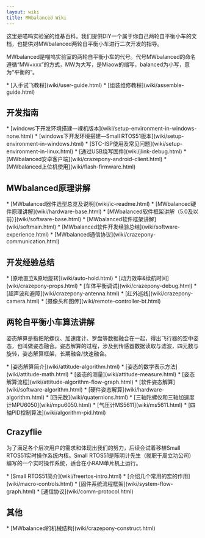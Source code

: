 ```yaml
---
layout: wiki
title: MWbalanced Wiki
---
```


<div class="jumbotron">
    <p class="lead">这里是喵呜实验室的维基百科。我们提供DIY一个属于你自己两轮自平衡小车的文档，也提供对MWbalanced两轮自平衡小车进行二次开发的指导。 </p>
</div>

<p>MWbalanced是喵呜实验室的两轮自平衡小车的代号。代号MWbalanced的命名遵循“MW+xxx”的方式，MW为大写，是Miaow的缩写，balanced为小写，意为“平衡的”。</p>
* [入手试飞教程](wiki/user-guide.html)
* [组装维修教程](wiki/assemble-guide.html)

<h2 id="rd">开发指南</h2>
* [windows下开发环境搭建—裸机版本](wiki/setup-environment-in-windows-none.html)
* [windows下开发环境搭建—Small RTOS51版本](wiki/setup-environment-in-windows.html)
* [STC-ISP使用及常见问题](wiki/setup-environment-in-linux.html)
* [通过USB烧写固件](wiki/jlink-debug.html)
* [MWbalanced安卓客户端](wiki/crazepony-android-client.html)
* [MWbalanced上位机使用](wiki/flash-firmware.html)

<h2>MWbalanced原理讲解</h2>
* [MWbalanced器件选型总览及说明](wiki/ic-readme.html)
* [MWbalanced硬件原理讲解](wiki/hardware-base.html)
* [MWbalanced软件框架讲解（5.0及以前）](wiki/software-base.html)
* [MWbalanced软件框架讲解](wiki/softmain.html)
* [MWbalanced软件开发经验总结](wiki/software-experience.html)
* [MWbalanced通信协议](wiki/crazepony-communication.html)

<h2 id="exp">开发经验总结</h2>
* [原地直立&原地旋转](wiki/auto-hold.html)
* [动力效率&续航时间](wiki/crazepony-props.html)
* [车体平衡调试](wiki/crazepony-debug.html)
* [超声波和避障](wiki/crazepony-antenna.html)
* [红外巡线](wiki/crazepony-camera.html)
* [摄像头和图传](wiki/remote-controller-bt.html)

<h2 id="quadcopter-dev">两轮自平衡小车算法讲解</h2>
<p>姿态解算是指把陀螺仪、加速度计、罗盘等数据融合在一起，得出飞行器的空中姿态，也叫做姿态融合。姿态解算的过程，涉及到传感器数据读取与滤波，四元数与旋转，姿态解算框架，长期融合/快速融合。</p>
* [姿态解算简介](wiki/attitude-algorithm.html)
* [姿态的数学表示方法](wiki/attitude-math.html)
* [姿态的测量](wiki/attitude-measure.html)
* [姿态解算流程](wiki/attitude-algorithm-flow-graph.html)
* [软件姿态解算](wiki/software-algorithm.html)
* [硬件姿态解算](wiki/hardware-algorithm.html)
* [四元数](wiki/quaternions.html)
* [三轴陀螺仪和三轴加速度计MPU6050](wiki/mpu6050.html)
* [气压计MS5611](wiki/ms5611.html)
* [四轴PID控制算法](wiki/algorithm-pid.html)

<h2 id="crazyflie">Crazyflie</h2>
<p>为了满足各个层次用户的需求和体现出我们的努力，后续会试着移植Small RTOS51实时操作系统内核。Small RTOS51是陈明计先生（就职于周立功公司）编写的一个实时操作系统，适合在小RAM单片机上运行。</p>
* [Small RTOS51简介](wiki/freertos-intro.html)
* [介绍几个常用的宏的作用](wiki/macro-controls.html)
* [固件系统流程框架](wiki/system-flow-graph.html)
* [通信协议](wiki/comm-protocol.html)

<h2 id="other">其他</h2>
* [MWbalanced的机械结构](wiki/crazepony-construct.html)
